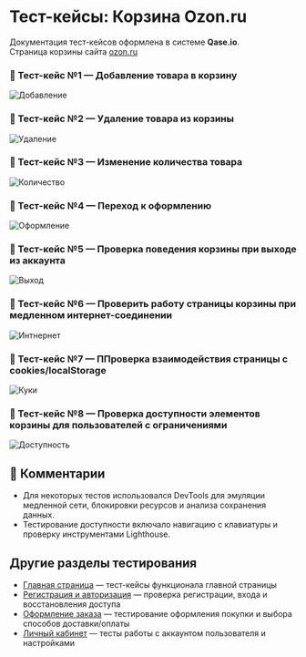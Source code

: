 # Тест-кейсы: Корзина Ozon.ru

Документация тест-кейсов оформлена в системе **Qase.io**.  
Страница корзины сайта [ozon.ru](https://www.ozon.ru/cart)  

### 🔹 Тест-кейс №1 — Добавление товара в корзину  
![Добавление](screens/Qase1.png)

### 🔹 Тест-кейс №2 — Удаление товара из корзины  
![Удаление](screens/Qase2.png)

### 🔹 Тест-кейс №3 — Изменение количества товара  
![Количество](screens/BQase3.png)

### 🔹 Тест-кейс №4 — Переход к оформлению
![Оформление](screens/Qase4.png)

### 🔹 Тест-кейс №5 — Проверка поведения корзины при выходе из аккаунта
![Выход](screens/Qase5.png)

### 🔹 Тест-кейс №6 — Проверить работу страницы корзины при медленном интернет-соединении
![Интнернет](screens/Qase6.png)

### 🔹 Тест-кейс №7 — ППроверка взаимодействия страницы с cookies/localStorage
![Куки](screens/Qase7.png)

### 🔹 Тест-кейс №8 — Проверка доступности элементов корзины для пользователей с ограничениями
![Доступность](screens/Qase8.png)

## 💬 Комментарии

- Для некоторых тестов использовался DevTools для эмуляции медленной сети, блокировки ресурсов и анализа сохранения данных.  
- Тестирование доступности включало навигацию с клавиатуры и проверку инструментами Lighthouse.

## Другие разделы тестирования

- [Главная страница](https://github.com/daniilg17/testing-website/blob/main/MainPageTR.md) — тест-кейсы функционала главной страницы  
- [Регистрация и авторизация](https://github.com/daniilg17/testing-website/blob/main/authTestIt.md) — проверка регистрации, входа и восстановления доступа  
- [Оформление заказа](https://github.com/daniilg17/testing-website/blob/main/order.md) — тестирование оформления покупки и выбора способов доставки/оплаты  
- [Личный кабинет](https://github.com/daniilg17/testing-website/blob/main/profile.md) — тесты работы с аккаунтом пользователя и настройками
